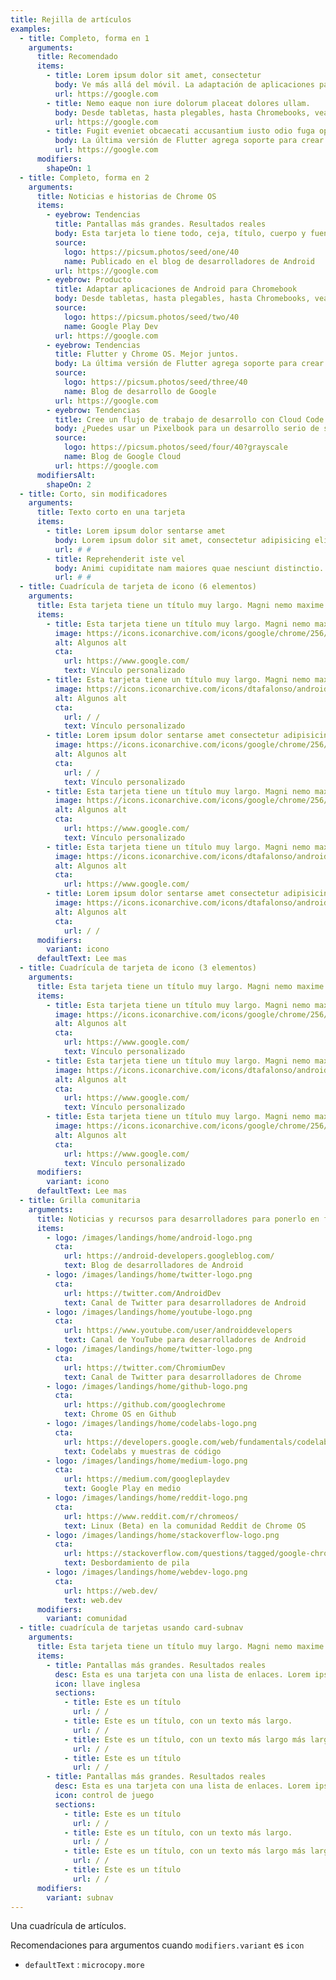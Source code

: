```yaml
---
title: Rejilla de artículos
examples:
  - title: Completo, forma en 1
    arguments:
      title: Recomendado
      items:
        - title: Lorem ipsum dolor sit amet, consectetur
          body: Ve más allá del móvil. La adaptación de aplicaciones para Chromebooks abre un nuevo mundo de posibilidades en pantallas más grandes.
          url: https://google.com
        - title: Nemo eaque non iure dolorum placeat dolores ullam.
          body: Desde tabletas, hasta plegables, hasta Chromebooks, vea que Android se puede adaptar a pantallas más grandes y factores de forma en Chrome OS.
          url: https://google.com
        - title: Fugit eveniet obcaecati accusantium iusto odio fuga optio
          body: La última versión de Flutter agrega soporte para crear aplicaciones hermosas y personalizadas de Chrome OS.
          url: https://google.com
      modifiers:
        shapeOn: 1
  - title: Completo, forma en 2
    arguments:
      title: Noticias e historias de Chrome OS
      items:
        - eyebrow: Tendencias
          title: Pantallas más grandes. Resultados reales
          body: Esta tarjeta lo tiene todo, ceja, título, cuerpo y fuente. Ve más allá del móvil. La adaptación de aplicaciones para Chromebooks abre un nuevo mundo de posibilidades en pantallas más grandes.
          source:
            logo: https://picsum.photos/seed/one/40
            name: Publicado en el blog de desarrolladores de Android
          url: https://google.com
        - eyebrow: Producto
          title: Adaptar aplicaciones de Android para Chromebook
          body: Desde tabletas, hasta plegables, hasta Chromebooks, vea que Android se puede adaptar a pantallas más grandes y factores de forma en Chrome OS.
          source:
            logo: https://picsum.photos/seed/two/40
            name: Google Play Dev
          url: https://google.com
        - eyebrow: Tendencias
          title: Flutter y Chrome OS. Mejor juntos.
          body: La última versión de Flutter agrega soporte para crear aplicaciones hermosas y personalizadas de Chrome OS.
          source:
            logo: https://picsum.photos/seed/three/40
            name: Blog de desarrollo de Google
          url: https://google.com
        - eyebrow: Tendencias
          title: Cree un flujo de trabajo de desarrollo con Cloud Code en un Pixelbook
          body: ¿Puedes usar un Pixelbook para un desarrollo serio de software?
          source:
            logo: https://picsum.photos/seed/four/40?grayscale
            name: Blog de Google Cloud
          url: https://google.com
      modifiersAlt:
        shapeOn: 2
  - title: Corto, sin modificadores
    arguments:
      title: Texto corto en una tarjeta
      items:
        - title: Lorem ipsum dolor sentarse amet
          body: Lorem ipsum dolor sit amet, consectetur adipisicing elit.
          url: # #
        - title: Reprehenderit iste vel
          body: Animi cupiditate nam maiores quae nesciunt distinctio. Lorem ipsum dolor sentarse amet consectetur adipisicing elit. Id similique rerum rem, vero laboriosam nesciunt nisi dolor.
          url: # #
  - title: Cuadrícula de tarjeta de icono (6 elementos)
    arguments:
      title: Esta tarjeta tiene un título muy largo. Magni nemo maxime rerum ex quia!
      items:
        - title: Esta tarjeta tiene un título muy largo. Magni nemo maxime rerum ex quia!
          image: https://icons.iconarchive.com/icons/google/chrome/256/Google-Chrome-icon.png
          alt: Algunos alt
          cta:
            url: https://www.google.com/
            text: Vínculo personalizado
        - title: Esta tarjeta tiene un título muy largo. Magni nemo maxime rerum ex quia! Praesentium reprehenderit explicabo tempora aperiam.
          image: https://icons.iconarchive.com/icons/dtafalonso/android-l/512/Play-Store-icon.png
          alt: Algunos alt
          cta:
            url: / /
            text: Vínculo personalizado
        - title: Lorem ipsum dolor sentarse amet consectetur adipisicing elit.
          image: https://icons.iconarchive.com/icons/google/chrome/256/Google-Chrome-icon.png
          alt: Algunos alt
          cta:
            url: / /
            text: Vínculo personalizado
        - title: Esta tarjeta tiene un título muy largo. Magni nemo maxime rerum ex quia!
          image: https://icons.iconarchive.com/icons/google/chrome/256/Google-Chrome-icon.png
          alt: Algunos alt
          cta:
            url: https://www.google.com/
            text: Vínculo personalizado
        - title: Esta tarjeta tiene un título muy largo. Magni nemo maxime rerum ex quia! Praesentium reprehenderit explicabo tempora aperiam.
          image: https://icons.iconarchive.com/icons/dtafalonso/android-l/512/Play-Store-icon.png
          alt: Algunos alt
          cta:
            url: https://www.google.com/
        - title: Lorem ipsum dolor sentarse amet consectetur adipisicing elit.
          image: https://icons.iconarchive.com/icons/dtafalonso/android-l/512/Play-Store-icon.png
          alt: Algunos alt
          cta:
            url: / /
      modifiers:
        variant: icono
      defaultText: Lee mas
  - title: Cuadrícula de tarjeta de icono (3 elementos)
    arguments:
      title: Esta tarjeta tiene un título muy largo. Magni nemo maxime rerum ex quia!
      items:
        - title: Esta tarjeta tiene un título muy largo. Magni nemo maxime rerum ex quia!
          image: https://icons.iconarchive.com/icons/google/chrome/256/Google-Chrome-icon.png
          alt: Algunos alt
          cta:
            url: https://www.google.com/
            text: Vínculo personalizado
        - title: Esta tarjeta tiene un título muy largo. Magni nemo maxime rerum ex quia!
          image: https://icons.iconarchive.com/icons/dtafalonso/android-l/512/Play-Store-icon.png
          alt: Algunos alt
          cta:
            url: https://www.google.com/
            text: Vínculo personalizado
        - title: Esta tarjeta tiene un título muy largo. Magni nemo maxime rerum ex quia!
          image: https://icons.iconarchive.com/icons/google/chrome/256/Google-Chrome-icon.png
          alt: Algunos alt
          cta:
            url: https://www.google.com/
            text: Vínculo personalizado
      modifiers:
        variant: icono
      defaultText: Lee mas
  - title: Grilla comunitaria
    arguments:
      title: Noticias y recursos para desarrolladores para ponerlo en funcionamiento
      items:
        - logo: /images/landings/home/android-logo.png
          cta:
            url: https://android-developers.googleblog.com/
            text: Blog de desarrolladores de Android
        - logo: /images/landings/home/twitter-logo.png
          cta:
            url: https://twitter.com/AndroidDev
            text: Canal de Twitter para desarrolladores de Android
        - logo: /images/landings/home/youtube-logo.png
          cta:
            url: https://www.youtube.com/user/androiddevelopers
            text: Canal de YouTube para desarrolladores de Android
        - logo: /images/landings/home/twitter-logo.png
          cta:
            url: https://twitter.com/ChromiumDev
            text: Canal de Twitter para desarrolladores de Chrome
        - logo: /images/landings/home/github-logo.png
          cta:
            url: https://github.com/googlechrome
            text: Chrome OS en Github
        - logo: /images/landings/home/codelabs-logo.png
          cta:
            url: https://developers.google.com/web/fundamentals/codelabs/
            text: Codelabs y muestras de código
        - logo: /images/landings/home/medium-logo.png
          cta:
            url: https://medium.com/googleplaydev
            text: Google Play en medio
        - logo: /images/landings/home/reddit-logo.png
          cta:
            url: https://www.reddit.com/r/chromeos/
            text: Linux (Beta) en la comunidad Reddit de Chrome OS
        - logo: /images/landings/home/stackoverflow-logo.png
          cta:
            url: https://stackoverflow.com/questions/tagged/google-chrome-os
            text: Desbordamiento de pila
        - logo: /images/landings/home/webdev-logo.png
          cta:
            url: https://web.dev/
            text: web.dev
      modifiers:
        variant: comunidad
  - title: cuadrícula de tarjetas usando card-subnav
    arguments:
      title: Esta tarjeta tiene un título muy largo. Magni nemo maxime rerum ex quia!
      items:
        - title: Pantallas más grandes. Resultados reales
          desc: Esta es una tarjeta con una lista de enlaces. Lorem ipsum dolor sit amet, consectetur adipiscing elit. Duis tempor est nec ante suscipit suscipit. Nullam euismod vel dui vitae pellentesque.
          icon: llave inglesa
          sections:
            - title: Este es un título
              url: / /
            - title: Este es un título, con un texto más largo.
              url: / /
            - title: Este es un título, con un texto más largo más largo
              url: / /
            - title: Este es un título
              url: / /
        - title: Pantallas más grandes. Resultados reales
          desc: Esta es una tarjeta con una lista de enlaces. Lorem ipsum dolor sit amet, consectetur adipiscing elit. Duis tempor est nec ante suscipit suscipit. Nullam euismod vel dui vitae pellentesque.
          icon: control de juego
          sections:
            - title: Este es un título
              url: / /
            - title: Este es un título, con un texto más largo.
              url: / /
            - title: Este es un título, con un texto más largo más largo
              url: / /
            - title: Este es un título
              url: / /
      modifiers:
        variant: subnav
---
```


Una cuadrícula de artículos.

Recomendaciones para argumentos cuando `modifiers.variant` es `icon`

- `defaultText` : `microcopy.more`
